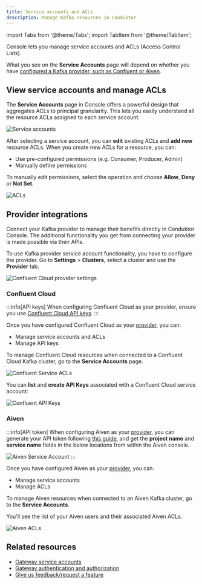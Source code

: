 ```yaml
---
title: Service accounts and ACLs
description: Manage Kafka resources in Conduktor
---
```

import Tabs from '@theme/Tabs'; import TabItem from '@theme/TabItem';

<GlossaryTerm>Console</GlossaryTerm> lets you manage service accounts and ACLs (Access Control Lists).

What you see on the **Service Accounts** page will depend on whether you have [configured a Kafka provider, such as Confluent or Aiven](#provider-integrations).

## View service accounts and manage ACLs

The **Service Accounts** page in Console offers a powerful design that aggregates ACLs to principal granularity. This lets you easily understand all the resource ACLs assigned to each service account.

![Service accounts](/guide/service-accounts.png)

After selecting a service account, you can **edit** existing ACLs and **add new** resource ACLs. When you create new ACLs for a resource, you can:

- Use pre-configured permissions (e.g. Consumer, Producer, Admin)
- Manually define permissions

To manually edit permissions, select the operation and choose **Allow**, **Deny** or **Not Set**.

![ACLs](/guide/acls.png)

## Provider integrations

Connect your Kafka provider to manage their benefits directly in Conduktor Console. The additional functionality you get from connecting your provider is made possible via their APIs.

To use Kafka provider service account functionality, you have to configure the provider. Go to **Settings** > **Clusters**, select a cluster and use the **Provider** tab.

![Confluent Cloud provider settings](/guide/confluent-cloud-provider.png)

### Confluent Cloud

:::info[API keys]
When configuring Confluent Cloud as your provider, ensure you use [Confluent Cloud API keys](https://docs.confluent.io/cloud/current/access-management/authenticate/api-keys/api-keys.html).
:::

Once you have configured Confluent Cloud as your [provider](#provider-integrations), you can:

- Manage service accounts and ACLs
- Manage API keys

To manage Confluent Cloud resources when connected to a Confluent Cloud Kafka cluster, go to the **Service Accounts** page.

![Confluent Service ACLs](/guide/confluent-sa.png)

You can **list** and **create API Keys** associated with a Confluent Cloud service account:

![Confluent API Keys](/guide/confluent-sa-api-keys.png)

### Aiven

:::info[API token]
When configuring Aiven as your [provider](#provider-integrations), you can generate your API token following [this guide](https://aiven.io/docs/platform/howto/create_authentication_token), and get the **project name** and **service name** fields in the below locations from within the Aiven console.

![Aiven Service Account](/guide/aiven-provider-fields.png)
:::

Once you have configured Aiven as your [provider](#provider-integrations), you can:

- Manage service accounts
- Manage ACLs

To manage Aiven resources when connected to an Aiven Kafka cluster, go to the **Service Accounts**.

You'll see the list of your Aiven users and their associated Aiven ACLs.

![Aiven ACLs](/guide/aiven-acls.png)

## Related resources

- [Gateway service accounts](/guide/conduktor-concepts/gw-service-accounts)
- [Gateway authentication and authorization](/guide/conduktor-concepts/gw-authen-author)
- [Give us feedback/request a feature](https://conduktor.io/roadmap)
